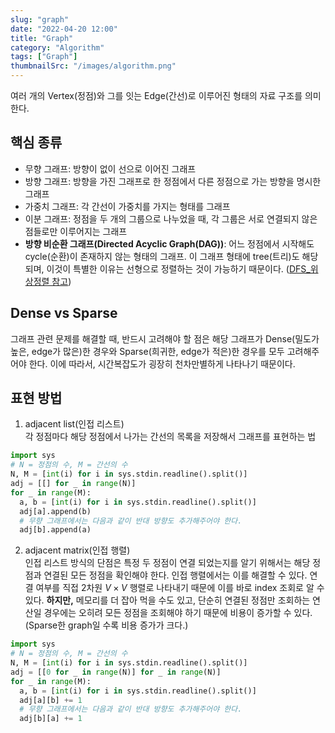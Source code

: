 ```yaml
---
slug: "graph"
date: "2022-04-20 12:00"
title: "Graph"
category: "Algorithm"
tags: ["Graph"]
thumbnailSrc: "/images/algorithm.png"
---
```

여러 개의 Vertex(정점)와 그를 잇는 Edge(간선)로 이루어진 형태의 자료 구조를 의미한다. 

## 핵심 종류
- 무향 그래프: 방향이 없이 선으로 이어진 그래프
- 방향 그래프: 방향을 가진 그래프로 한 정점에서 다른 정점으로 가는 방향을 명시한 그래프
- 가중치 그래프: 각 간선이 가중치를 가지는 형태를 그래프
- 이분 그래프: 정점을 두 개의 그룹으로 나누었을 때, 각 그룹은 서로 연결되지 않은 점들로만 이루어지는 그래프
- **방향 비순환 그래프(Directed Acyclic Graph(DAG))**: 어느 정점에서 시작해도 cycle(순환)이 존재하지 않는 형태의 그래프. 이 그래프 형태에 tree(트리)도 해당되며, 이것이 특별한 이유는 선형으로 정렬하는 것이 가능하기 때문이다. ([DFS_위상정렬 참고](/post/DFS))

## Dense vs Sparse
그래프 관련 문제를 해결할 때, 반드시 고려해야 할 점은 해당 그래프가 Dense(밀도가 높은, edge가 많은)한 경우와 Sparse(희귀한, edge가 적은)한 경우를 모두 고려해주어야 한다. 이에 따라서, 시간복잡도가 굉장히 천차만별하게 나타나기 때문이다.


## 표현 방법
1. adjacent list(인접 리스트)   
  각 정점마다 해당 정점에서 나가는 간선의 목록을 저장해서 그래프를 표현하는 법
  ```python
  import sys
  # N = 정점의 수, M = 간선의 수
  N, M = [int(i) for i in sys.stdin.readline().split()]
  adj = [[] for _ in range(N)]
  for _ in range(M):
    a, b = [int(i) for i in sys.stdin.readline().split()]
    adj[a].append(b)
    # 무향 그래프에서는 다음과 같이 반대 방향도 추가해주어야 한다.
    adj[b].append(a)
  ```
2. adjacent matrix(인접 행렬)   
  인접 리스트 방식의 단점은 특정 두 정점이 연결 되었는지를 알기 위해서는 해당 정점과 연결된 모든 정점을 확인해야 한다. 인접 행렬에서는 이를 해결할 수 있다. 연결 여부를 직접 2차원 $V \times V$ 행렬로 나타내기 때문에 이를 바로 index 조회로 알 수 있다. **하지만,** 메모리를 더 잡아 먹을 수도 있고, 단순히 연결된 정점만 조회하는 연산일 경우에는 오히려 모든 정점을 조회해야 하기 때문에 비용이 증가할 수 있다. (Sparse한 graph일 수록 비용 증가가 크다.)
  ```python
  import sys
  # N = 정점의 수, M = 간선의 수
  N, M = [int(i) for i in sys.stdin.readline().split()]
  adj = [[0 for _ in range(N)] for _ in range(N)]
  for _ in range(M):
    a, b = [int(i) for i in sys.stdin.readline().split()]
    adj[a][b] += 1
    # 무향 그래프에서는 다음과 같이 반대 방향도 추가해주어야 한다.
    adj[b][a] += 1 
  ```